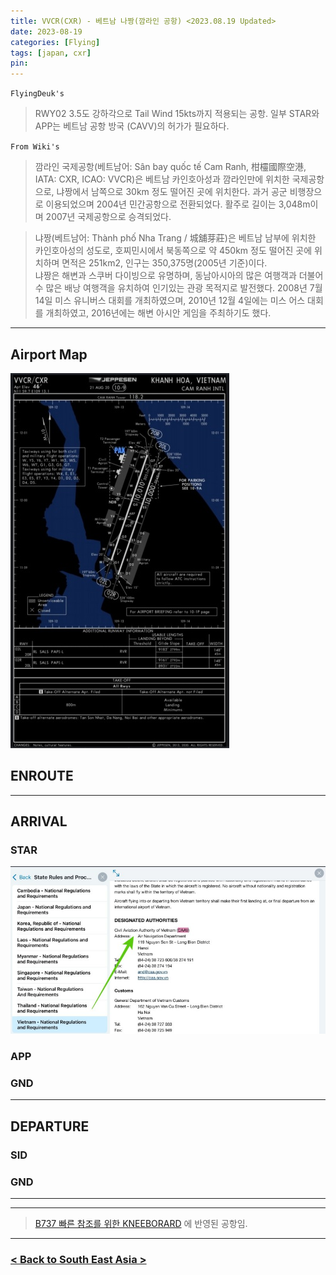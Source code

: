 ```yaml
---
title: VVCR(CXR) - 베트남 나짱(깜라인 공항) <2023.08.19 Updated>
date: 2023-08-19
categories: [Flying]
tags: [japan, cxr]
pin:
---
```


`FlyingDeuk's`
> RWY02 3.5도 강하각으로 Tail Wind 15kts까지 적용되는 공항. 일부 STAR와 APP는 베트남 공항 방국 (CAVV)의 허가가 필요하다. 

`From Wiki's`
>깜라인 국제공항(베트남어: Sân bay quốc tế Cam Ranh, 柑欞國際空港, IATA: CXR, ICAO: VVCR)은 베트남 카인호아성과 깜라인만에 위치한 국제공항으로, 냐짱에서 남쪽으로 30km 정도 떨어진 곳에 위치한다. 과거 공군 비행장으로 이용되었으며 2004년 민간공항으로 전환되었다. 활주로 길이는 3,048m이며 2007년 국제공항으로 승격되었다.

>냐짱(베트남어: Thành phố Nha Trang / 城舖芽莊)은 베트남 남부에 위치한 카인호아성의 성도로, 호찌민시에서 북동쪽으로 약 450km 정도 떨어진 곳에 위치하며 면적은 251km2, 인구는 350,375명(2005년 기준)이다. <br>
냐짱은 해변과 스쿠버 다이빙으로 유명하며, 동남아시아의 많은 여행객과 더불어 수 많은 배낭 여행객을 유치하여 인기있는 관광 목적지로 발전했다. 2008년 7월 14일 미스 유니버스 대회를 개최하였으며, 2010년 12월 4일에는 미스 어스 대회를 개최하였고, 2016년에는 해변 아시안 게임을 주최하기도 했다.

-------

## Airport Map
![cxr](/img/flying/airport/cxr_ap.jpg)

## ENROUTE


-------

## ARRIVAL
### STAR
![cxr](/img/flying/airport/cxrinfo.jpg)

### APP


### GND


------

## DEPARTURE
### SID


### GND 

-------

----

> [B737 빠른 참조를 위한 KNEEBORARD](/posts/B737-kneeboard/) 에 반영된 공항임. 

----

### [< Back to South East Asia >](/posts/SouthEastAsia/)
